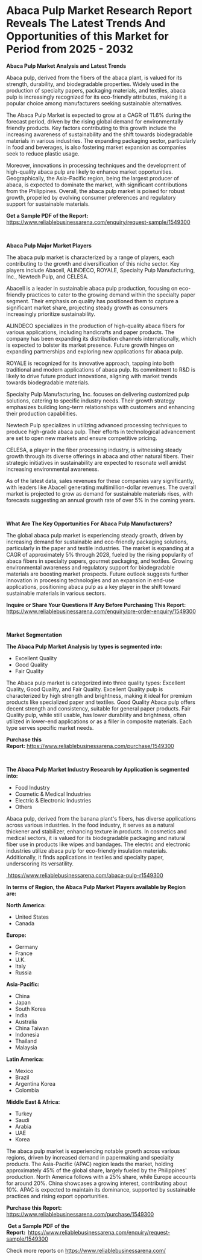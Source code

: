 <p><h1>Abaca Pulp Market Research Report Reveals The Latest Trends And Opportunities of this Market for Period from 2025 - 2032</h1></p><p><strong>Abaca Pulp Market Analysis and Latest Trends</strong></p>
<p><p>Abaca pulp, derived from the fibers of the abaca plant, is valued for its strength, durability, and biodegradable properties. Widely used in the production of specialty papers, packaging materials, and textiles, abaca pulp is increasingly recognized for its eco-friendly attributes, making it a popular choice among manufacturers seeking sustainable alternatives.</p><p>The Abaca Pulp Market is expected to grow at a CAGR of 11.6% during the forecast period, driven by the rising global demand for environmentally friendly products. Key factors contributing to this growth include the increasing awareness of sustainability and the shift towards biodegradable materials in various industries. The expanding packaging sector, particularly in food and beverages, is also fostering market expansion as companies seek to reduce plastic usage.</p><p>Moreover, innovations in processing techniques and the development of high-quality abaca pulp are likely to enhance market opportunities. Geographically, the Asia-Pacific region, being the largest producer of abaca, is expected to dominate the market, with significant contributions from the Philippines. Overall, the abaca pulp market is poised for robust growth, propelled by evolving consumer preferences and regulatory support for sustainable materials.</p></p>
<p><strong>Get a Sample PDF of the Report:&nbsp;</strong> <a href="https://www.reliablebusinessarena.com/enquiry/request-sample/1549300?utm_campaign=3533&utm_medium=2&utm_source=Github&utm_content=ia&utm_term=01042025&utm_id=abaca-pulp">https://www.reliablebusinessarena.com/enquiry/request-sample/1549300</a></p>
<p>&nbsp;</p>
<p><strong>Abaca Pulp Major Market Players</strong></p>
<p><p>The abaca pulp market is characterized by a range of players, each contributing to the growth and diversification of this niche sector. Key players include Abacell, ALINDECO, ROYALE, Specialty Pulp Manufacturing, Inc., Newtech Pulp, and CELESA.</p><p>Abacell is a leader in sustainable abaca pulp production, focusing on eco-friendly practices to cater to the growing demand within the specialty paper segment. Their emphasis on quality has positioned them to capture a significant market share, projecting steady growth as consumers increasingly prioritize sustainability.</p><p>ALINDECO specializes in the production of high-quality abaca fibers for various applications, including handicrafts and paper products. The company has been expanding its distribution channels internationally, which is expected to bolster its market presence. Future growth hinges on expanding partnerships and exploring new applications for abaca pulp.</p><p>ROYALE is recognized for its innovative approach, tapping into both traditional and modern applications of abaca pulp. Its commitment to R&D is likely to drive future product innovations, aligning with market trends towards biodegradable materials.</p><p>Specialty Pulp Manufacturing, Inc. focuses on delivering customized pulp solutions, catering to specific industry needs. Their growth strategy emphasizes building long-term relationships with customers and enhancing their production capabilities.</p><p>Newtech Pulp specializes in utilizing advanced processing techniques to produce high-grade abaca pulp. Their efforts in technological advancement are set to open new markets and ensure competitive pricing.</p><p>CELESA, a player in the fiber processing industry, is witnessing steady growth through its diverse offerings in abaca and other natural fibers. Their strategic initiatives in sustainability are expected to resonate well amidst increasing environmental awareness.</p><p>As of the latest data, sales revenues for these companies vary significantly, with leaders like Abacell generating multimillion-dollar revenues. The overall market is projected to grow as demand for sustainable materials rises, with forecasts suggesting an annual growth rate of over 5% in the coming years. </p></p>
<p>&nbsp;</p>
<p><strong>What Are The Key Opportunities For Abaca Pulp Manufacturers?</strong></p>
<p><p>The global abaca pulp market is experiencing steady growth, driven by increasing demand for sustainable and eco-friendly packaging solutions, particularly in the paper and textile industries. The market is expanding at a CAGR of approximately 5% through 2028, fueled by the rising popularity of abaca fibers in specialty papers, gourmet packaging, and textiles. Growing environmental awareness and regulatory support for biodegradable materials are boosting market prospects. Future outlook suggests further innovation in processing technologies and an expansion in end-use applications, positioning abaca pulp as a key player in the shift toward sustainable materials in various sectors.</p></p>
<p><strong>Inquire or Share Your Questions If Any Before Purchasing This Report:</strong> <a href="https://www.reliablebusinessarena.com/enquiry/pre-order-enquiry/1549300?utm_campaign=3533&utm_medium=2&utm_source=Github&utm_content=ia&utm_term=01042025&utm_id=abaca-pulp">https://www.reliablebusinessarena.com/enquiry/pre-order-enquiry/1549300</a></p>
<p>&nbsp;</p>
<p><strong>Market Segmentation</strong></p>
<p><strong>The Abaca Pulp Market Analysis by types is segmented into:</strong></p>
<p><ul><li>Excellent Quality</li><li>Good Quality</li><li>Fair Quality</li></ul></p>
<p><p>The Abaca pulp market is categorized into three quality types: Excellent Quality, Good Quality, and Fair Quality. Excellent Quality pulp is characterized by high strength and brightness, making it ideal for premium products like specialized paper and textiles. Good Quality Abaca pulp offers decent strength and consistency, suitable for general paper products. Fair Quality pulp, while still usable, has lower durability and brightness, often utilized in lower-end applications or as a filler in composite materials. Each type serves specific market needs.</p></p>
<p><strong>Purchase this Report:&nbsp;</strong><a href="https://www.reliablebusinessarena.com/purchase/1549300?utm_campaign=3533&utm_medium=2&utm_source=Github&utm_content=ia&utm_term=01042025&utm_id=abaca-pulp">https://www.reliablebusinessarena.com/purchase/1549300</a></p>
<p>&nbsp;</p>
<p><strong>The Abaca Pulp Market Industry Research by Application is segmented into:</strong></p>
<p><ul><li>Food Industry</li><li>Cosmetic & Medical Industries</li><li>Electric & Electronic Industries</li><li>Others</li></ul></p>
<p><p>Abaca pulp, derived from the banana plant's fibers, has diverse applications across various industries. In the food industry, it serves as a natural thickener and stabilizer, enhancing texture in products. In cosmetics and medical sectors, it is valued for its biodegradable packaging and natural fiber use in products like wipes and bandages. The electric and electronic industries utilize abaca pulp for eco-friendly insulation materials. Additionally, it finds applications in textiles and specialty paper, underscoring its versatility.</p></p>
<p><a href="https://www.reliablebusinessarena.com/abaca-pulp-r1549300?utm_campaign=3533&utm_medium=2&utm_source=Github&utm_content=ia&utm_term=01042025&utm_id=abaca-pulp">&nbsp;https://www.reliablebusinessarena.com/abaca-pulp-r1549300</a></p>
<p><strong>In terms of Region, the Abaca Pulp Market Players available by Region are:</strong></p>
<p>
    <p> <strong> North America: </strong>
        <ul>
            <li>United States</li>
            <li>Canada</li>
        </ul>
        </p> 
    <p> <strong> Europe: </strong>
        <ul>
            <li>Germany</li>
            <li>France</li>
            <li>U.K.</li>
            <li>Italy</li>
            <li>Russia</li>
        </ul>
        </p> 
    <p> <strong> Asia-Pacific: </strong>
        <ul>
            <li>China</li>
            <li>Japan</li>
            <li>South Korea</li>
            <li>India</li>
            <li>Australia</li>
            <li>China Taiwan</li>
            <li>Indonesia</li>
            <li>Thailand</li>
            <li>Malaysia</li>
        </ul>
        </p> 
    <p> <strong> Latin America: </strong>
        <ul>
            <li>Mexico</li>
            <li>Brazil</li>
            <li>Argentina Korea</li>
            <li>Colombia</li>
        </ul>
        </p> 
    <p> <strong> Middle East & Africa: </strong>
        <ul>
            <li>Turkey</li>
            <li>Saudi</li>
            <li>Arabia</li>
            <li>UAE</li>
            <li>Korea</li>
        </ul>
    </p>
    </p>
<p><p>The abaca pulp market is experiencing notable growth across various regions, driven by increased demand in papermaking and specialty products. The Asia-Pacific (APAC) region leads the market, holding approximately 45% of the global share, largely fueled by the Philippines' production. North America follows with a 25% share, while Europe accounts for around 20%. China showcases a growing interest, contributing about 10%. APAC is expected to maintain its dominance, supported by sustainable practices and rising export opportunities.</p></p>
<p><strong>Purchase this Report: </strong><a href="https://www.reliablebusinessarena.com/purchase/1549300?utm_campaign=3533&utm_medium=2&utm_source=Github&utm_content=ia&utm_term=01042025&utm_id=abaca-pulp">https://www.reliablebusinessarena.com/purchase/1549300</a></p>
<p>&nbsp;<strong>Get a Sample PDF of the Report:&nbsp;&nbsp;</strong><a href="https://www.reliablebusinessarena.com/enquiry/request-sample/1549300?utm_campaign=3533&utm_medium=2&utm_source=Github&utm_content=ia&utm_term=01042025&utm_id=abaca-pulp">https://www.reliablebusinessarena.com/enquiry/request-sample/1549300</a></p>
<p><strong></strong></p>
<p>Check more reports on <a href="https://www.reliablebusinessarena.com/?utm_campaign=3533&utm_medium=2&utm_source=Github&utm_content=ia&utm_term=01042025&utm_id=abaca-pulp">https://www.reliablebusinessarena.com/</a></p>